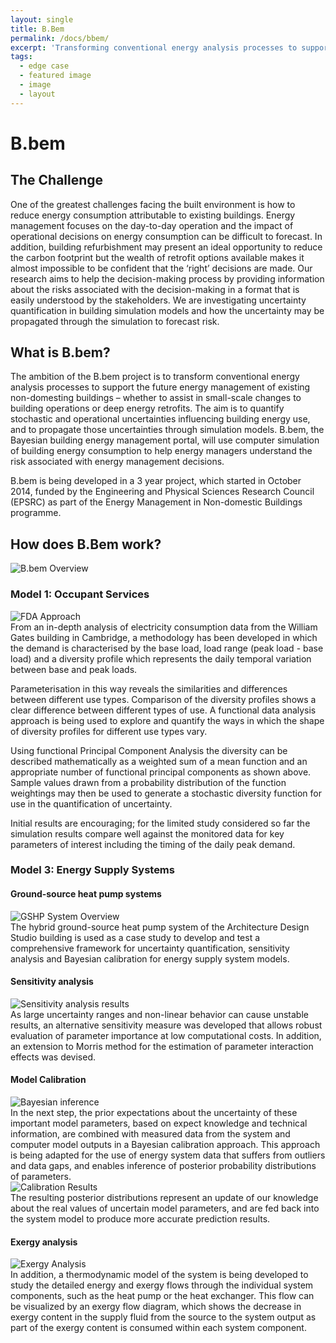 ```yaml
---
layout: single
title: B.Bem
permalink: /docs/bbem/
excerpt: 'Transforming conventional energy analysis processes to support the future energy management of existing non-domesting buildings'
tags:
  - edge case
  - featured image
  - image
  - layout
---
```


<div id="stickyarticle">
<h1 class="category">B.bem</h1>
<h2 class="title">The Challenge</h2>
<div id="wrapper">
  <div id="stickybody">One of the greatest challenges facing the built environment is how to reduce energy consumption attributable to existing buildings. Energy management focuses on the day-to-day operation and the impact of operational decisions on energy consumption can be difficult to forecast. In addition, building refurbishment may present an ideal opportunity to reduce the carbon footprint but the wealth of retrofit options available makes it almost impossible to be confident that the ‘right’ decisions are made. Our research aims to help the decision-making process by providing information about the risks associated with the decision-making in a format that is easily understood by the stakeholders. We are investigating uncertainty quantification in building simulation models and how the uncertainty may be propagated through the simulation to forecast risk.</div>
  </div>
<h2 class="title">What is B.bem?</h2>
<div id="wrapper">
  <div id="stickybody">The ambition of the B.bem project is to transform conventional energy analysis processes to support the future energy management of existing non-domesting buildings – whether to assist in small-scale changes to building operations or deep energy retrofits. The aim is to quantify stochastic and operational uncertainties influencing building energy use, and to propagate those uncertainties through simulation models.  B.bem, the Bayesian building energy management portal, will use computer simulation of building energy consumption to help energy managers understand the risk associated with energy management decisions.

B.bem is being developed in a 3 year project, which started in October 2014, funded by the Engineering and Physical Sciences Research Council (EPSRC) as part of the Energy Management in Non-domestic Buildings programme.</div>
</div>

<h2 class="title">How does B.Bem work?</h2>
<div id="wrapper">
    <div id="stickybody">
    <img id="stickybody"
         src="/home/Images/bbem/bbem_content_image.png"
         alt="B.bem Overview"
         caption="Photo credit: EECi">
  </div>
  </div>
<h3 class="title">Model 1: Occupant Services</h3>
<div id="wrapper">
  <div id="stickyflex">
    <img id="stickyflex"
         src="/home/Images/bbem/fda_approach.png"
         alt="FDA Approach"
         caption="Photo credit: EECi">
  </div>
  <div id="stickybody">From an in-depth analysis of electricity consumption data from the William Gates building in Cambridge, a methodology has been developed in which the demand is characterised by the base load, load range (peak load - base load) and a diversity profile which represents the daily temporal variation between base and peak loads.  

Parameterisation in this way reveals the similarities and differences between different use types.  Comparison of the diversity profiles shows a clear difference between different types of use.  A functional data analysis approach is being used to explore and quantify the ways in which the shape of diversity profiles for different use types vary. 

Using functional Principal Component Analysis the diversity can be described mathematically as a weighted sum of a mean function and an appropriate number of functional principal components as shown above.  Sample values drawn from a probability distribution of the function weightings may then be used to generate a stochastic diversity function for use in the quantification of uncertainty.  

Initial results are encouraging; for the limited study considered so far the simulation results compare well against the monitored data for key parameters of interest including the timing of the daily peak demand.  </div>
</div>
<h3 class="title">Model 3: Energy Supply Systems</h3>
<h4 class="sub-title">Ground-source heat pump systems</h4>
<div id="wrapper">
  <div id="stickyflex">
    <img id="stickyflex"
         src="/home/Images/bbem/System_overview.png"
         alt="GSHP System Overview"
         caption="Photo credit: EECi">
  </div>
  <div id="stickybody">The hybrid ground-source heat pump system of the Architecture Design Studio building is used as a case study to develop and test a comprehensive framework for uncertainty quantification, sensitivity analysis and Bayesian calibration for energy supply system models. </div>
</div>
<h4 class="sub-title">Sensitivity analysis</h4>
<div id="wrapper">
  <div id="stickyflex">
    <img id="stickyflex"
         src="/home/Images/bbem/Sensitivity_results.png"
         alt="Sensitivity analysis results"
         caption="Photo credit: EECi">
  </div>
  <div id="stickybody">As large uncertainty ranges and non-linear behavior can cause unstable results, an alternative sensitivity measure was developed that allows robust evaluation of parameter importance at low computational costs. In addition, an extension to Morris method for the estimation of parameter interaction effects was devised. </div>
</div>
<h4 class="sub-title">Model Calibration</h4>
<div id="wrapper">
  <div id="stickyflex">
    <img id="stickyflex"
         src="/home/Images/bbem/Bayesian_inference.png"
         alt="Bayesian inference"
         caption="Photo credit: EECi">
  </div>
  <div id="stickybody">In the next step, the prior expectations about the uncertainty of these important model parameters, based on expect knowledge and technical information, are combined with measured data from the system and computer model outputs in a Bayesian calibration approach. This approach is being adapted for the use of energy system data that suffers from outliers and data gaps, and enables inference of posterior probability distributions of parameters.</div>
  <div id="stickyflex">
    <img id="stickyflex"
         src="/home/Images/bbem/calibration_results.png"
         alt="Calibration Results"
         caption="Photo credit: EECi">
  </div>
  <div id="stickybody">The resulting posterior distributions represent an update of our knowledge about the real values of uncertain model parameters, and are fed back into the system model to produce more accurate prediction results. </div>
  <h4 class="sub-title">Exergy analysis</h4>
<div id="wrapper">
  <div id="stickyflex">
    <img id="stickyflex"
         src="/home/Images/bbem/bbem.png"
         alt="Exergy Analysis"
         caption="Photo credit: EECi">
  </div>
  <div id="stickybody">In addition, a thermodynamic model of the system is being developed to study the detailed energy and exergy flows through the individual system components, such as the heat pump or the heat exchanger. This flow can be visualized by an exergy flow diagram, which shows the decrease in exergy content in the supply fluid from the source to the system output as part of the exergy content is consumed within each system component. </div>
</div>
</div>
</div>



